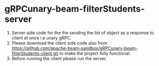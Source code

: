 # gRPCunary-beam-filterStudents-server
1. Server side code for the the sending the list of object as a response to client at once i.e unary gRPC.
2. Please download the client side code also from https://github.com/apache-beam-sandbox/gRPCunary-beam-filterStudents-client.git to make the project fully functional.
3. Before running the client please run the server.
